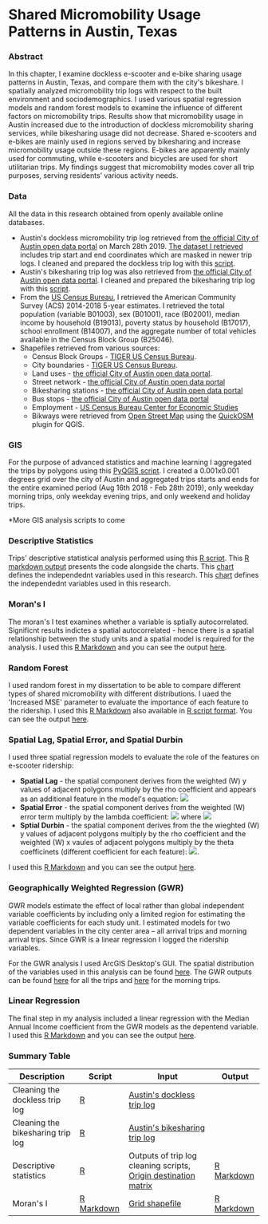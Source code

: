 # Shared Micromobility Usage Patterns in Austin, Texas

### Abstract
In this chapter, I examine dockless e-scooter and e-bike sharing usage patterns in Austin, Texas, and compare them with the city's bikeshare. I spatially analyzed micromobility trip logs with respect to the built environment and sociodemographics. I used various spatial regression models and random forest models to examine the influence of different factors on micromobility trips. Results show that micromobility usage in Austin increased due to the introduction of dockless micromobility sharing services, while bikesharing usage did not decrease. Shared e-scooters and e-bikes are mainly used in regions served by bikesharing and increase micromobility usage outside these regions. E-bikes are apparently mainly used for commuting, while e-scooters and bicycles are used for short utilitarian trips. My findings suggest that micromobility modes cover all trip purposes, serving residents’ various activity needs.

### Data
All the data in this research obtained from openly available online databases.
- Austin's dockless micromobility trip log retrieved from [the official City of Austin open data portal](https://data.austintexas.gov/Transportation-and-Mobility/Shared-Micromobility-Vehicle-Trips/7d8e-dm7r/data) on March 28th 2019. [The dataset I retrieved](https://drive.google.com/file/d/1uHDza25XWuaCml3jeToR6JMtOgbNwScx/view?usp=sharing) includes trip start and end coordinates which are masked in newer trip logs. I cleaned and prepared the dockless trip log with this [script](Aus_Cleaning.R).
- Austin's bikesharing trip log was also retrieved from [the official City of Austin open data portal](https://data.austintexas.gov/Transportation-and-Mobility/Austin-MetroBike-Trips/tyfh-5r8s). I cleaned and prepared the bikesharing trip log with this [script](Aus_Cleaning_B.R).
- From the [US Census Bureau](https://data.census.gov/), I retrieved the American Community Survey (ACS) 2014-2018 5-year estimates. I retrieved the total population (variable B01003), sex (B01001), race (B02001), median income by household (B19013), poverty status by household (B17017), school enrollment (B14007), and the aggregate number of total vehicles available in the Census Block Group (B25046).
- Shapefiles retrieved from various sources:
  - Census Block Groups - [TIGER US Census Bureau](https://www.census.gov/cgi-bin/geo/shapefiles/index.php?year=2019&layergroup=Block+Groups).
  - City boundaries - [TIGER US Census Bureau](https://www.census.gov/cgi-bin/geo/shapefiles/index.php?year=2019&layergroup=Places).
  - Land uses - [the official City of Austin open data portal](https://data.austintexas.gov/Locations-and-Maps/Land-Use-Inventory-Detailed/fj9m-h5qy).
  - Street network - [the official City of Austin open data portal](https://data.austintexas.gov/Locations-and-Maps/Street-Centerline/m5w3-uea6)
  - Bikesharing stations - [the official City of Austin open data portal](https://data.austintexas.gov/Transportation-and-Mobility/Austin-MetroBike-Kiosk-Locations/qd73-bsdg)
  - Bus stops - [the official City of Austin open data portal](https://data.texas.gov/Transportation/Capital-Metro-Shapefiles-JANUARY-2020/63b7-hxaj)
  - Employment - [US Census Bureau Center for Economic Studies](https://lehd.ces.census.gov/data/)
  - Bikways were retrieved from [Open Street Map](https://www.openstreetmap.org/) using the [QuickOSM](https://plugins.qgis.org/plugins/QuickOSM/) plugin for QGIS.

### GIS
For the purpose of advanced statistics and machine learning I aggregated the trips by polygons using this [PyQGIS script](Aus_trips.py). I created a 0.001x0.001 degrees grid over the city of Austin and aggregated trips starts and ends for the entire examined period (Aug 16th 2018 - Feb 28th 2019), only weekday morning trips, only weekday evening trips, and only weekend and holiday trips.

*More GIS analysis scripts to come

### Descriptive Statistics
Trips' descriptive statistical analysis performed using this [R script](Aus_Descriptive.R). This [R markdown output](https://htmlpreview.github.io/?https://github.com/caspior/dissertation/blob/main/Aus_descriptive.html) presents the code alongside the charts. This [chart](Aus_variablesX.MD) defines the independednt variables used in this research. This [chart](Aus_variablesY.MD) defines the independednt variables used in this research.

### Moran's I
The moran's I test examines whether a variable is sptially autocorrelated. Significnt results indictes a spatial autocorrelated - hence there is a spatial relationship between the study units and a spatial model is required for the analysis. I used this [R Markdown](Aus_MoransI.Rmd) and you can see the output [here](https://htmlpreview.github.io/?https://github.com/caspior/dissertation/blob/main/Aus_MoransI.html).

### Random Forest
I used random forest in my dissertation to be able to compare different types of shared micromobility with different distributions. I uaed the 'Increased MSE' parameter to evaluate the importance of each feature to the ridership. I used this [R Markdown](Aus_RF.Rmd) also available in [R script format](Aus_RF.R). You can see the output [here](https://htmlpreview.github.io/?https://github.com/caspior/dissertation/blob/main/Aus_RF.html).


### Spatial Lag, Spatial Error, and Spatial Durbin
I used three spatial regression models to evaluate the role of the features on e-scooter ridership:
- **Spatial Lag** - the spatial component derives from the weighted (W) y values of adjacent polygons multiply by the rho coefficient and appears as an additional feature in the model's equation: <img src="https://render.githubusercontent.com/render/math?math=y = \rho Wy %2B x\beta %2B \epsilon">
- **Spatial Error** - the spatial component derives from the weighted (W) error term multiply by the lambda coefficient: <img src="https://render.githubusercontent.com/render/math?math=y = x\beta %2B \epsilon"> where <img src="https://render.githubusercontent.com/render/math?math=\epsilon = x\lambda W\epsilon %2B u">
- **Sptial Durbin** - the spatial component derives from the the wieghted (W) y values of adjacent polygons multiply by the rho coefficient and the weighted (W) x vaules of adjacent polygons multiply by the theta coefficinets (different coefficient for each feature): <img src="https://render.githubusercontent.com/render/math?math=y = \rho Wy %2B Wx\theta %2B \epsilon">.

I used this [R Markdown](Aus_Spreg.Rmd) and you can see the output [here](https://htmlpreview.github.io/?https://github.com/caspior/dissertation/blob/main/Aus_Spreg.html).


### Geographically Weighted Regression (GWR)
GWR models estimate the effect of local rather than global independent variable coefficients by including only a limited region for estimating the variable coefficients for each study unit. I estimated models for two dependent variables in the city center area – all arrival trips and morning arrival trips. Since GWR is a linear regression I logged the ridership variables.

For the GWR analysis I used ArcGIS Desktop's GUI. The spatial distribution of the variables used in this analysis can be found [here](Aus_Spatial_variables.pdf). The GWR outputs can be found [here](Aus_GWR_all.pdf) for all the trips and [here](Aus_GWR_mornings.pdf) for the morning trips.


### Linear Regression
The final step in my analysis included a linear regression with the Median Annual Income coefficient from the GWR models as the depentend variable. I used this [R Markdown](Aus_LM.Rmd) and you can see the output [here](https://htmlpreview.github.io/?https://github.com/caspior/dissertation/blob/main/Aus_LM.html).

### Summary Table
| Description | Script | Input | Output |
| --- | --- | --- | --- |
| Cleaning the dockless trip log | [R](Aus_Cleaning.R) | [Austin's dockless trip log](https://drive.google.com/file/d/1uHDza25XWuaCml3jeToR6JMtOgbNwScx/view?usp=sharing) | |
| Cleaning the bikesharing trip log | [R](Aus_Cleaning_B.R) | [Austin's bikesharing trip log](https://data.austintexas.gov/Transportation-and-Mobility/Austin-MetroBike-Trips/tyfh-5r8s) | |
| Descriptive statistics | [R](Aus_Descriptive.R) | Outputs of trip log cleaning scripts, [Origin destination matrix](OD_matrix.csv) | [R Markdown](https://htmlpreview.github.io/?https://github.com/caspior/dissertation/blob/main/Aus_descriptive.html) |
| Moran's I | [R Markdown](Aus_MoransI.Rmd) | [Grid shapefile](Austin_grid.zip) | [R Markdown](https://htmlpreview.github.io/?https://github.com/caspior/dissertation/blob/main/Aus_MoransI.html) |
